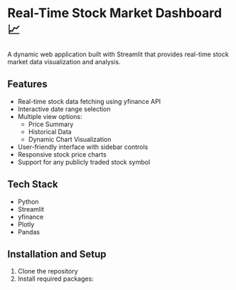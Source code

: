 # Real-Time Stock Market Dashboard 📈

A dynamic web application built with Streamlit that provides real-time stock market data visualization and analysis.

## Features
- Real-time stock data fetching using yfinance API
- Interactive date range selection
- Multiple view options:
  - Price Summary
  - Historical Data
  - Dynamic Chart Visualization
- User-friendly interface with sidebar controls
- Responsive stock price charts
- Support for any publicly traded stock symbol

## Tech Stack
- Python
- Streamlit
- yfinance
- Plotly
- Pandas

## Installation and Setup
1. Clone the repository
2. Install required packages:
